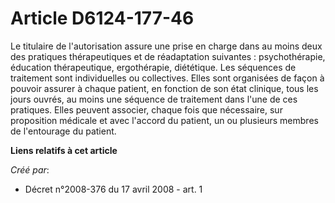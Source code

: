 # Article D6124-177-46

Le titulaire de l'autorisation assure une prise en charge dans au moins deux des pratiques thérapeutiques et de réadaptation
suivantes : psychothérapie, éducation thérapeutique, ergothérapie, diététique. Les séquences de traitement sont individuelles
ou collectives. Elles sont organisées de façon à pouvoir assurer à chaque patient, en fonction de son état clinique, tous les
jours ouvrés, au moins une séquence de traitement dans l'une de ces pratiques. Elles peuvent associer, chaque fois que
nécessaire, sur proposition médicale et avec l'accord du patient, un ou plusieurs membres de l'entourage du patient.

**Liens relatifs à cet article**

_Créé par_:

  - Décret n°2008-376 du 17 avril 2008 - art. 1
